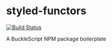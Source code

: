 # styled-functors
[![Build Status](https://travis-ci.org/Astrocoders/styled-functors.svg?branch=master)](https://travis-ci.org/Astrocoders/styled-functors)

A BuckleScript NPM package boilerplate
